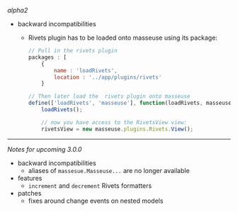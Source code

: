 _alpha2_

* backward incompatibilities
    * Rivets plugin has to be loaded onto masseuse using its package:

        ```javascript
        // Pull in the rivets plugin
        packages : [
            {
                name : 'loadRivets',
                location : '../app/plugins/rivets'
            }

        // Then later load the  rivets plugin onto masseuse
        define(['loadRivets', 'masseuse'], function(loadRivets, masseuse) {
            loadRivets();

            // now you have access to the RivetsView view:
            rivetsView = new masseuse.plugins.Rivets.View();
        ```

---
_Notes for upcoming 3.0.0_

* backward incompatibilities
    * aliases of `massesue.Masseuse...` are no longer available
* features
    * `increment` and `decrement` Rivets formatters
* patches
    * fixes around change events on nested models